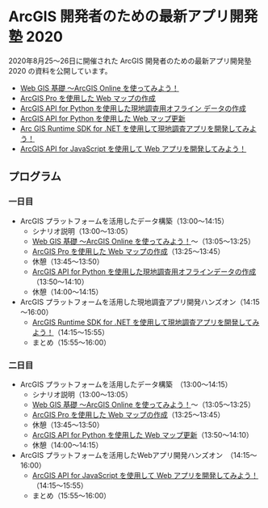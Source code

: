 # ArcGIS 開発者のための最新アプリ開発塾 2020

2020年8月25～26日に開催された ArcGIS 開発者のための最新アプリ開発塾 2020 の資料を公開しています。

- [Web GIS 基礎 ～ArcGIS Online を使ってみよう！](https://github.com/EsriJapan/workshops/blob/master/20200825_app-development-hands-on/01_Web%20GIS%20%E5%9F%BA%E7%A4%8E.pdf)
- [ArcGIS Pro を使用した Web マップの作成](https://github.com/EsriJapan/workshops/blob/master/20200825_app-development-hands-on/02_ArcGIS%20Pro%20%E3%82%92%E4%BD%BF%E7%94%A8%E3%81%97%E3%81%9F%20Web%20%E3%83%9E%E3%83%83%E3%83%97%E3%81%AE%E4%BD%9C%E6%88%90.pdf)
- [ArcGIS API for Python を使用した現地調査用オフライン データの作成](https://github.com/EsriJapan/workshops/blob/master/20200825_app-development-hands-on/03_ArcGIS%20API%20for%20Python%20%E3%82%92%E4%BD%BF%E7%94%A8%E3%81%97%E3%81%9F%E7%8F%BE%E5%9C%B0%E8%AA%BF%E6%9F%BB%E7%94%A8%E3%82%AA%E3%83%95%E3%83%A9%E3%82%A4%E3%83%B3%20%E3%83%87%E3%83%BC%E3%82%BF%E3%81%AE%E4%BD%9C%E6%88%90.pdf)
- [ArcGIS API for Python を使用した Web マップ更新](https://github.com/EsriJapan/workshops/blob/master/20200825_app-development-hands-on/04_ArcGIS%20API%20for%20Python%20%E3%82%92%E4%BD%BF%E7%94%A8%E3%81%97%E3%81%9F%20Web%20%E3%83%9E%E3%83%83%E3%83%97%E6%9B%B4%E6%96%B0.pdf)
- [Arc GIS Runtime SDK for .NET を使用して現地調査アプリを開発してみよう！](https://github.com/EsriJapan/workshops/blob/master/20200825_app-development-hands-on/05_Arc%20GIS%20Runtime%20SDK%20for%20.NET%20%E3%82%92%E4%BD%BF%E7%94%A8%E3%81%97%E3%81%A6%E7%8F%BE%E5%9C%B0%E8%AA%BF%E6%9F%BB%E3%82%A2%E3%83%97%E3%83%AA%E3%82%92%E9%96%8B%E7%99%BA%E3%81%97%E3%81%A6%E3%81%BF%E3%82%88%E3%81%86%EF%BC%81.pdf)
- [ArcGIS API for JavaScript を使用して Web アプリを開発してみよう！](https://github.com/EsriJapan/workshops/blob/master/20200825_app-development-hands-on/06_ArcGIS%20API%20for%20JavaScript%20%E3%82%92%E4%BD%BF%E7%94%A8%E3%81%97%E3%81%A6%20Web%20%E3%82%A2%E3%83%97%E3%83%AA%E3%82%92%E9%96%8B%E7%99%BA%E3%81%97%E3%81%A6%E3%81%BF%E3%82%88%E3%81%86%EF%BC%81%20.pdf)

## プログラム

### 一日目

- ArcGIS プラットフォームを活用したデータ構築（13:00～14:15）
  -  シナリオ説明（13:00～13:05）
  -  [Web GIS 基礎 ～ArcGIS Online を使ってみよう！](https://github.com/EsriJapan/workshops/tree/master/20200825_app-development-hands-on/Session/1_BuildData/ArcGISOnline)～（13:05～13:25）
  -  [ArcGIS Pro を使用した Web マップの作成](https://github.com/EsriJapan/workshops/tree/master/20200825_app-development-hands-on/Session/1_BuildData/ArcGISPro)（13:25～13:45）
  -  休憩（13:45～13:50）
  -  [ArcGIS API for Python を使用した現地調査用オフラインデータの作成](https://github.com/EsriJapan/workshops/tree/master/20200825_app-development-hands-on/Session/1_BuildData/Python)（13:50～14:10）
  -  休憩（14:00～14:15）
- ArcGIS プラットフォームを活用した現地調査アプリ開発ハンズオン（14:15～16:00）
  -  [ArcGIS Runtime SDK for .NET を使用して現地調査アプリを開発してみよう！](https://github.com/EsriJapan/workshops/tree/master/20200825_app-development-hands-on/Session/2_DevelopNativeApp)（14:15～15:55）
  -  まとめ（15:55～16:00）

### 二日目

- ArcGIS プラットフォームを活用したデータ構築　（13:00～14:15）
  -  シナリオ説明（13:00～13:05）
  -  [Web GIS 基礎 ～ArcGIS Online を使ってみよう！](https://github.com/EsriJapan/workshops/tree/master/20200825_app-development-hands-on/Session/1_BuildData/ArcGISOnline)～（13:05～13:25）
  -  [ArcGIS Pro を使用した Web マップの作成](https://github.com/EsriJapan/workshops/tree/master/20200825_app-development-hands-on/Session/1_BuildData/ArcGISPro)（13:25～13:45）
  -  休憩（13:45～13:50）
  -  [ArcGIS API for Python を使用した Web マップ更新](https://github.com/EsriJapan/workshops/tree/master/20200825_app-development-hands-on/Session/1_BuildData/Python)（13:50～14:10）
  -  休憩（14:00～14:15） 
- ArcGIS プラットフォームを活用したWebアプリ開発ハンズオン　（14:15～16:00）
  -  [ArcGIS API for JavaScript を使用して Web アプリを開発してみよう！](https://github.com/EsriJapan/workshops/tree/master/20200825_app-development-hands-on/Session/3_DevelopWebApp)（14:15～15:55）
  -  まとめ（15:55～16:00）

